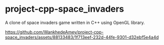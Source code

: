 # project-cpp-space_invaders
A clone of space invaders game written in C++ using OpenGL library. 

https://github.com/WankhedeAmey/project-cpp-space_invaders/assets/88133483/1f713eef-232d-44fe-9301-d32ebf5e4a4d



